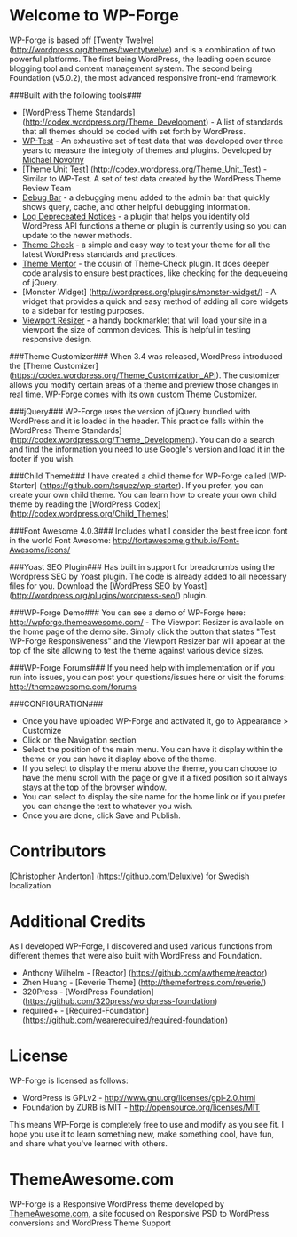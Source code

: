 Welcome to WP-Forge
====================
WP-Forge is based off [Twenty Twelve] (http://wordpress.org/themes/twentytwelve) and is a combination of two powerful platforms. The first being WordPress, the leading open source blogging tool and content management system. The second being Foundation (v5.0.2), the most advanced responsive front-end framework.

###Built with the following tools###
* [WordPress Theme Standards] (http://codex.wordpress.org/Theme_Development) - A list of standards that all themes should be coded with set forth by WordPress.
* [WP-Test](http://wptest.io/) - An exhaustive set of test data that was developed over three years to measure the integioty of themes and plugins. Developed by [Michael Novotny](http://manovotny.com/)
* [Theme Unit Test] (http://codex.wordpress.org/Theme_Unit_Test) - Similar to WP-Test. A set of test data created by the WordPress Theme Review Team
* [Debug Bar](http://wordpress.org/plugins/debug-bar/) - a debugging menu added to the admin bar that quickly shows query, cache, and other helpful debugging information.
* [Log Depreceated Notices](http://wordpress.org/plugins/log-deprecated-notices/) - a plugin that helps you identify old WordPress API functions a theme or plugin is currently using so you can update to the newer methods.
* [Theme Check](http://wordpress.org/plugins/theme-check/) - a simple and easy way to test your theme for all the latest WordPress standards and practices.
* [Theme Mentor](http://wordpress.org/plugins/theme-mentor/) - the cousin of Theme-Check plugin. It does deeper code analysis to ensure best practices, like checking for the dequeueing of jQuery.
* [Monster Widget] (http://wordpress.org/plugins/monster-widget/) - A widget that provides a quick and easy method of adding all core widgets to a sidebar for testing purposes.
* [Viewport Resizer](http://lab.maltewassermann.com/viewport-resizer/) - a handy bookmarklet that will load your site in a viewport the size of common devices. This is helpful in testing responsive design.

###Theme Customizer###
When 3.4 was released, WordPress introduced the [Theme Customizer] (https://codex.wordpress.org/Theme_Customization_API). The customizer allows you modify certain areas of a theme and preview those changes in real time. WP-Forge comes with its own custom Theme Customizer.

###jQuery###
WP-Forge uses the version of jQuery bundled with WordPress and it is loaded in the header. This practice falls within the [WordPress Theme Standards] (http://codex.wordpress.org/Theme_Development). You can do a search and find the information you need to use Google's version and load it in the footer if you wish.

###Child Theme###
I have created a child theme for WP-Forge called [WP-Starter] (https://github.com/tsquez/wp-starter). If you prefer, you can create your own child theme. You can learn how to create your own child theme by reading the [WordPress Codex] (http://codex.wordpress.org/Child_Themes)

###Font Awesome 4.0.3###
Includes what I consider the best free icon font in the world Font Awesome: http://fortawesome.github.io/Font-Awesome/icons/

###Yoast SEO Plugin###
Has built in support for breadcrumbs using the Wordpress SEO by Yoast plugin. The code is already added to all necessary files for you. Download the [WordPress SEO by Yoast] (http://wordpress.org/plugins/wordpress-seo/) plugin.

###WP-Forge Demo###
You can see a demo of WP-Forge here: http://wpforge.themeawesome.com/ - The Viewport Resizer is available on the home page of the demo site. Simply click the button that states "Test WP-Forge Responsiveness" and the Viewport Resizer bar will appear at the top of the site allowing to test the theme against various device sizes.

###WP-Forge Forums###
If you need help with implementation or if you run into issues, you can post your questions/issues here or visit the forums: http://themeawesome.com/forums

###CONFIGURATION###
* Once you have uploaded WP-Forge and activated it, go to Appearance > Customize
* Click on the Navigation section
* Select the position of the main menu. You can have it display within the theme or you can have it display above of the theme.
* If you select to display the menu above the theme, you can choose to have the menu scroll with the page or give it a fixed position so it always stays at the top of the browser window.
* You can select to display the site name for the home link or if you prefer you can change the text to whatever you wish.
* Once you are done, click Save and Publish.

Contributors
=============

[Christopher Anderton] (https://github.com/Deluxive) for Swedish localization

Additional Credits
=============
As I developed WP-Forge, I discovered and used various functions from different themes that were also built with WordPress and Foundation.
* Anthony Wilhelm - [Reactor] (https://github.com/awtheme/reactor)
* Zhen Huang - [Reverie Theme] (http://themefortress.com/reverie/)
* 320Press - [WordPress Foundation] (https://github.com/320press/wordpress-foundation)
* required+ - [Required-Foundation] (https://github.com/wearerequired/required-foundation)

License
=============
WP-Forge is licensed as follows:
* WordPress is GPLv2 - http://www.gnu.org/licenses/gpl-2.0.html
* Foundation by ZURB is MIT - http://opensource.org/licenses/MIT

This means WP-Forge is completely free to use and modify as you see fit. I hope you use it to learn something new, make something cool, have fun, and share what you've learned with others.

ThemeAwesome.com
=============
WP-Forge is a Responsive WordPress theme developed by [ThemeAwesome.com](http://themeawesome.com), a site focused on Responsive PSD to WordPress conversions and WordPress Theme Support


